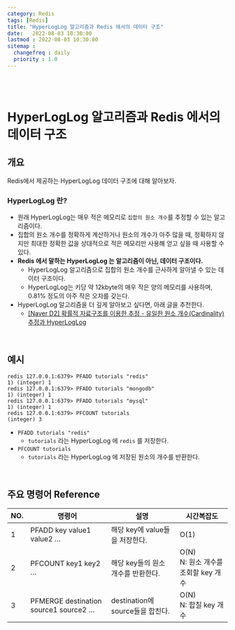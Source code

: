 ```yaml
---
category: Redis
tags: [Redis]
title: "HyperLogLog 알고리즘과 Redis 에서의 데이터 구조"
date:   2022-08-03 10:30:00 
lastmod : 2022-08-03 10:30:00
sitemap :
  changefreq : daily
  priority : 1.0
---
```


<br/><br/>

# HyperLogLog 알고리즘과 Redis 에서의 데이터 구조

## 개요

Redis에서 제공하는 HyperLogLog 데이터 구조에 대해 알아보자.

### HyperLogLog 란?

- 원래 HyperLogLog는 매우 적은 메모리로 `집합의 원소 개수`를 추정할 수 있는 알고리즘이다.
- 집합의 원소 개수를 정확하게 계산하거나 원소의 개수가 아주 많을 때, 정확하지 않지만 최대한 정확한 값을 상대적으로 적은 메모리만 사용해 얻고 싶을 때 사용할 수 있다.
- **Redis 에서 말하는 HyperLogLog 는 알고리즘이 아닌, 데이터 구조이다.**
    - HyperLogLog 알고리즘으로 집합의 원소 개수를 근사하게 알아낼 수 있는 데이터 구조이다.
    - HyperLogLog는 키당 약 12kbyte의 매우 작은 양의 메모리를 사용하며, 0.81% 정도의 아주 작은 오차를 갖는다.
- HyperLogLog 알고리즘을 더 깊게 알아보고 싶다면, 아래 글을 추천한다.
    - [[Naver D2] 확률적 자료구조를 이용한 추정 - 유일한 원소 개수(Cardinality) 추정과 HyperLogLog](https://d2.naver.com/helloworld/711301)

<br/>

## 예시

```text
redis 127.0.0.1:6379> PFADD tutorials "redis"
1) (integer) 1
redis 127.0.0.1:6379> PFADD tutorials "mongodb"
1) (integer) 1
redis 127.0.0.1:6379> PFADD tutorials "mysql"
1) (integer) 1
redis 127.0.0.1:6379> PFCOUNT tutorials
(integer) 3
```

- `PFADD tutorials "redis"`
    - `tutorials` 라는 HyperLogLog 에 `redis` 를 저장한다.
- `PFCOUNT tutorials`
    - `tutorials` 라는 HyperLogLog 에 저장된 원소의 개수를 반환한다.

<br/>

## 주요 명령어 Reference

| NO. | 명령어 | 설명 | 시간복잡도 |
| --- | --- | --- | --- |
| 1 | PFADD key value1 value2 … | 해당 key에 value들을 저장한다. | O(1) |
| 2 | PFCOUNT key1 key2 … | 해당 key들의 원소 개수를 반환한다. | O(N) <br/> N: 원소 개수를 조회할 key 개수 |
| 3 | PFMERGE destination source1 source2 … | destination에 source들을 합친다. | O(N) <br/> N: 합칠 key 개수 |